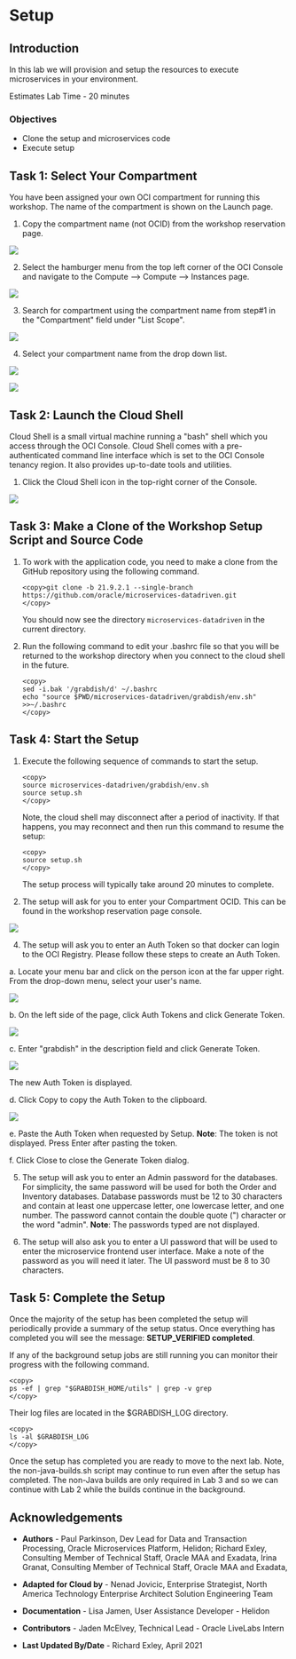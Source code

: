 # Setup

## Introduction

In this lab we will provision and setup the resources to execute microservices in your environment.

Estimates Lab Time - 20 minutes

### Objectives

* Clone the setup and microservices code
* Execute setup

## Task 1: Select Your Compartment

You have been assigned your own OCI compartment for running this workshop.  The name of the compartment is shown on the Launch page.

1. Copy the compartment name (not OCID) from the workshop reservation page.

![](images/copy-comp-name.png " ")

2. Select the hamburger menu from the top left corner of the OCI Console and navigate to the Compute --> Compute --> Instances page.

![](images/select-compute-instances.png " ")

3. Search for compartment using the compartment name from step#1 in the "Compartment" field under "List Scope".

![](images/enter-comp-name.png " ")

4. Select your compartment name from the drop down list.

![](images/select-comp-name.png " ")

![](images/correct-comp-name.png " ")

## Task 2: Launch the Cloud Shell

Cloud Shell is a small virtual machine running a "bash" shell which you access through the OCI Console. Cloud Shell comes with a pre-authenticated command line interface which is set to the OCI Console tenancy region. It also provides up-to-date tools and utilities.

1. Click the Cloud Shell icon in the top-right corner of the Console.

  ![](images/open-cloud-shell.png " ")


## Task 3: Make a Clone of the Workshop Setup Script and Source Code

1. To work with the application code, you need to make a clone from the GitHub repository using the following command.  

    ```
    <copy>git clone -b 21.9.2.1 --single-branch https://github.com/oracle/microservices-datadriven.git
    </copy>
    ```

   You should now see the directory `microservices-datadriven` in the current directory.

2. Run the following command to edit your .bashrc file so that you will be returned to the workshop directory when you connect to the cloud shell in the future.

    ```
    <copy>
    sed -i.bak '/grabdish/d' ~/.bashrc
    echo "source $PWD/microservices-datadriven/grabdish/env.sh" >>~/.bashrc
    </copy>
    ```

## Task 4: Start the Setup

1. Execute the following sequence of commands to start the setup.  

    ```
    <copy>
    source microservices-datadriven/grabdish/env.sh
    source setup.sh
    </copy>
    ```

   Note, the cloud shell may disconnect after a period of inactivity. If that happens, you may reconnect and then run this command to resume the setup:

    ```
    <copy>
    source setup.sh
    </copy>
    ```

   The setup process will typically take around 20 minutes to complete.  

2. The setup will ask for you to enter your Compartment OCID. This can be found in the workshop reservation page console.

  ![](images/get-compartment-ocid.png " ")

4. The setup will ask you to enter an Auth Token so that docker can login to the OCI Registry. Please follow these steps to create an Auth Token.

  a. Locate your menu bar and click on the person icon at the far upper right. From the drop-down menu, select your user's name.

   ![](images/get-gbuser-ocid.png " ")

  b. On the left side of the page, click Auth Tokens and click Generate Token.

   ![](images/auth-token-region.png " ")

  c. Enter "grabdish" in the description field and click Generate Token.

   ![](images/generate-auth-token.png " ")

   The new Auth Token is displayed.

  d. Click Copy to copy the Auth Token to the clipboard.

   ![](images/generated-auth-token-value.png " ")

  e. Paste the Auth Token when requested by Setup. **Note**: The token is not displayed. Press Enter after pasting the token.

  f. Click Close to close the Generate Token dialog.

5. The setup will ask you to enter an Admin password for the databases.  For simplicity, the same password will be used for both the Order and Inventory databases.  Database passwords must be 12 to 30 characters and contain at least one uppercase letter, one lowercase letter, and one number. The password cannot contain the double quote (") character or the word "admin". **Note**: The passwords typed are not displayed.

6. The setup will also ask you to enter a UI password that will be used to enter the microservice frontend user interface.  Make a note of the password as you will need it later.  The UI password must be 8 to 30 characters.

## Task 5: Complete the Setup

Once the majority of the setup has been completed the setup will periodically provide a summary of the setup status.  Once everything has completed you will see the message: **SETUP_VERIFIED completed**.

If any of the background setup jobs are still running you can monitor their progress with the following command.

```
<copy>
ps -ef | grep "$GRABDISH_HOME/utils" | grep -v grep
</copy>
```

Their log files are located in the $GRABDISH_LOG directory.

```
<copy>
ls -al $GRABDISH_LOG
</copy>
```

Once the setup has completed you are ready to move to the next lab.  Note, the non-java-builds.sh script may continue to run even after the setup has completed.  The non-Java builds are only required in Lab 3 and so we can continue with Lab 2 while the builds continue in the background.

## Acknowledgements

* **Authors** - Paul Parkinson, Dev Lead for Data and Transaction Processing, Oracle Microservices Platform, Helidon; Richard Exley, Consulting Member of Technical Staff, Oracle MAA and Exadata, Irina Granat, Consulting Member of Technical Staff, Oracle MAA and Exadata,

* **Adapted for Cloud by** - Nenad Jovicic, Enterprise Strategist, North America Technology Enterprise Architect Solution Engineering Team
* **Documentation** - Lisa Jamen, User Assistance Developer - Helidon
* **Contributors** - Jaden McElvey, Technical Lead - Oracle LiveLabs Intern
* **Last Updated By/Date** - Richard Exley, April 2021
